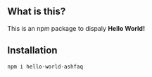## What is this?
This is an npm package to dispaly **Hello World!**

## Installation
`npm i hello-world-ashfaq`
